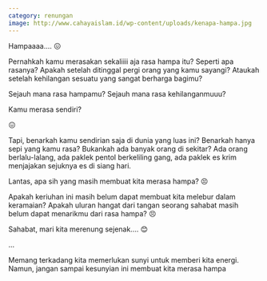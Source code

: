 ```yaml
---
category: renungan
image: http://www.cahayaislam.id/wp-content/uploads/kenapa-hampa.jpg
---
```


Hampaaaa.... 😖

Pernahkah kamu merasakan sekaliiii aja rasa hampa itu? Seperti apa rasanya? Apakah setelah ditinggal pergi orang yang kamu sayangi? Ataukah setelah kehilangan sesuatu yang sangat berharga bagimu?

Sejauh mana rasa hampamu? Sejauh mana rasa kehilanganmuuu?

Kamu merasa sendiri?

😖

Tapi, benarkah kamu sendirian saja di dunia yang luas ini? Benarkah hanya sepi yang kamu rasa? Bukankah ada banyak orang di sekitar? Ada orang berlalu-lalang, ada paklek pentol berkeliling gang, ada paklek es krim menjajakan sejuknya es di siang hari.

Lantas, apa sih yang masih membuat kita merasa hampa? 😣

Apakah keriuhan ini masih belum dapat membuat kita melebur dalam keramaian? Apakah uluran hangat dari tangan seorang sahabat masih belum dapat menarikmu dari rasa hampa? 😣

Sahabat, mari kita merenung sejenak.... 😊

...

Memang terkadang kita memerlukan sunyi untuk memberi kita energi. Namun, jangan sampai kesunyian ini membuat kita merasa hampa